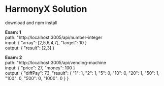 # HarmonyX Solution


download and npm install 

<b>Exam: 1 </b><br />
 path: "http://localhost:3005/api/number-integer <br />
 input: {
  "array": [2,5,6,4,7],
  "target": 10
 }
<br />
 output: {
  "result": [2,3]
 }
<br />

<b>Exam: 2 </b> <br />
path: "http://localhost:3005/api/vending-machine <br />
input: {
  "price": 27,
  "money": 100
}
<br />
output: {
 "diffPay": 73,
 "result": {
    "1": 1,
    "2": 1,
    "5": 0,
    "10": 0,
    "20": 1,
    "50": 1,
    "100": 0,
    "500": 0,
    "1000": 0
  }
}
   
